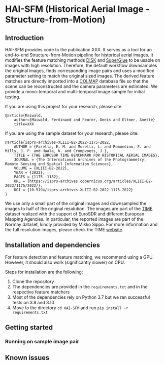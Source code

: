 # HAI-SFM (Historical Aerial Image - Structure-from-Motion)

## Introduction

HAI-SFM provides code to the publication XXX.
It serves as a tool for an end-to-end Structure-from-Motion pipeline for historical aerial images.
It modifies the feature matching methods [DISK](https://github.com/cvlab-epfl/disk) and [SuperGlue](https://github.com/magicleap/SuperGluePretrainedNetwork) to be usable on images with high resolution.
Therefore, the default workflow downsamples the original images, finds corresponding image pairs and uses a modified parameter setting to match the original sized images.
The derived feature matches are directly imported into a [COLMAP](https://github.com/colmap/colmap) database file so that the scene can be reconstructed and the camera parameters are estimated.
We provide a mono-temporal and multi-temporal image sample for initial testing.

If you are using this project for your research, please cite:
```
@article{Maiwald,
    author={Maiwald, Ferdinand and Feurer, Denis and Eltner, Anette}
    title=XXX
```

If you are using the sample dataset for your research, please cite:
```
@article{isprs-archives-XLIII-B2-2022-1175-2022,
    AUTHOR = {Farella, E. M. and Morelli, L. and Remondino, F. and Mills, J. P. and Haala, N. and Crompvoets, J.},
    TITLE = {THE EUROSDR TIME BENCHMARK FOR HISTORICAL AERIAL IMAGES},
    JOURNAL = {The International Archives of the Photogrammetry, Remote Sensing and Spatial Information Sciences},
    VOLUME = {XLIII-B2-2022},
    YEAR = {2022},
    PAGES = {1175--1182},
    URL = {https://isprs-archives.copernicus.org/articles/XLIII-B2-2022/1175/2022/},
    DOI = {10.5194/isprs-archives-XLIII-B2-2022-1175-2022}
}
```
We use only a small part of the original images and downsampled the images to half of the original resolution.
The images are part of the [TIME](https://time.fbk.eu) dataset realized with the support of EuroSDR and different European Mapping Agencies. 
In particular, the reported images are part of the Normay dataset, kindly provided by Mikko Sippo. 
For more information and the full resolution images, please check the TIME [website](https://time.fbk.eu).

## Installation and dependencies

For feature detection and feature matching, we recommend using a GPU.
However, it should also work (significantly slower) on CPU.

Steps for installation are the following:

1. Clone the repository
2. The dependencies are provided in the `requirements.txt` and in the respective feature matchers
3. Most of the dependencies rely on Python 3.7 but we ran successful tests on 3.8 and 3.10
4. Move to the directory `cd HAI-SFM` and run `pip install -r requirements.txt`

## Getting started

### Running on sample image pair


## Known issues
